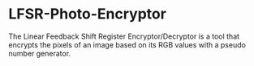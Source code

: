 # LFSR-Photo-Encryptor
The Linear Feedback Shift Register Encryptor/Decryptor is a tool that encrypts the pixels of an image based on its RGB values with a pseudo number generator.
